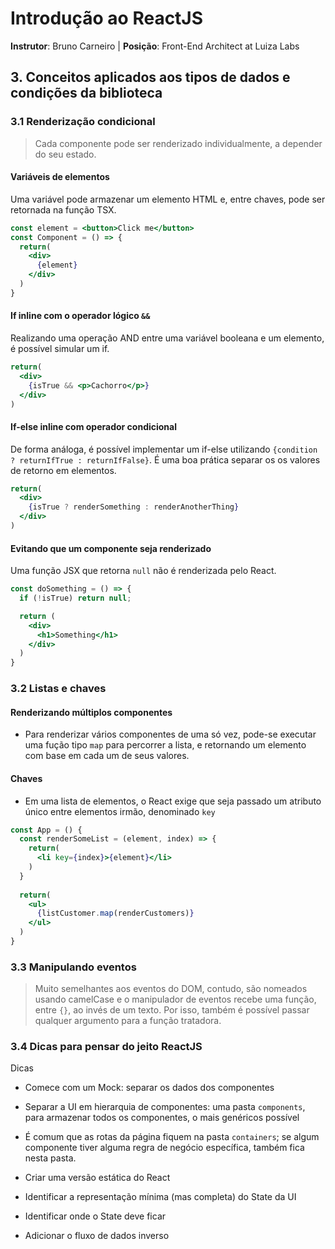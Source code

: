 # Introdução ao ReactJS

**Instrutor**: Bruno Carneiro | **Posição**: Front-End Architect at Luiza Labs



## 3. Conceitos aplicados aos tipos de dados e condições da biblioteca

### 3.1 Renderização condicional

> Cada componente pode ser renderizado individualmente, a depender do seu estado.

#### Variáveis de elementos

Uma variável pode armazenar um elemento HTML e, entre chaves, pode ser retornada na função TSX. 

```jsx
const element = <button>Click me</button>
const Component = () => {
  return(
    <div>
      {element}
    </div>  
  )
}
```



#### If inline com o operador lógico `&&`

Realizando uma operação AND entre uma variável booleana e um elemento, é possível simular um if. 

```jsx
return(
  <div>
    {isTrue && <p>Cachorro</p>}
  </div>
)
```



#### If-else inline com operador condicional

De forma análoga, é possível implementar um if-else utilizando `{condition ? returnIfTrue : returnIfFalse}`. É uma boa prática separar os os valores de retorno em elementos.

```jsx
return(
  <div>
    {isTrue ? renderSomething : renderAnotherThing}
  </div>
)
```



#### Evitando que um componente seja renderizado

Uma função JSX que retorna `null` não é renderizada pelo React.

```jsx
const doSomething = () => {
  if (!isTrue) return null;

  return (
    <div>
      <h1>Something</h1>
    </div>
  )
}

```



### 3.2 Listas e chaves

#### Renderizando múltiplos componentes

* Para renderizar vários componentes de uma só vez, pode-se executar uma fução tipo `map` para percorrer a lista, e retornando um elemento com base em cada um de seus valores.

#### Chaves

* Em uma lista de elementos, o React exige que seja passado um atributo único entre elementos irmão, denominado `key`

```jsx
const App = () {
  const renderSomeList = (element, index) => {
    return(
      <li key={index}>{element}</li>
    )
  }
    
  return(
    <ul>
      {listCustomer.map(renderCustomers)}
    </ul>
  )    
}

```



### 3.3 Manipulando eventos

> Muito semelhantes aos eventos do DOM, contudo, são nomeados usando camelCase e o manipulador de eventos recebe uma função, entre `{}`, ao invés de um texto. Por isso, também é possível passar qualquer argumento para a função tratadora.



### 3.4 Dicas para pensar do jeito ReactJS

Dicas

* Comece com um Mock: separar os dados dos componentes
* Separar a UI em hierarquia de componentes: uma pasta `components`, para armazenar todos os componentes, o mais genéricos possível

* É comum que as rotas da página fiquem na pasta `containers`; se algum componente tiver alguma regra de negócio específica, também fica nesta pasta.



* Criar uma versão estática do React
* Identificar a representação mínima (mas completa) do State da UI

* Identificar onde o State deve ficar
* Adicionar o fluxo de dados inverso

